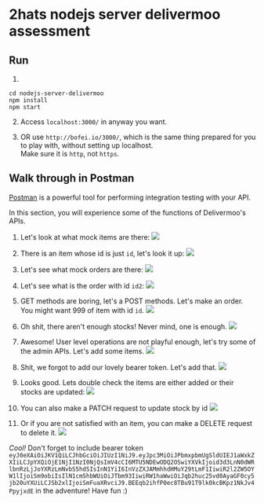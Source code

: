 # 2hats nodejs server delivermoo assessment

## Run

1.
```shell script
cd nodejs-server-delivermoo
npm install
npm start
```

2. Access `localhost:3000/` in anyway you want.

3. OR use `http://bofei.io/3000/`, which is the same thing prepared for you to play with, without setting up localhost.  
Make sure it is `http`, not `https`.

## Walk through in Postman

[Postman](https://www.getpostman.com) is a powerful tool for performing integration testing with your API.

In this section, you will experience some of the functions of Delivermoo's APIs.

1. Let's look at what mock items are there:
![](screenshots/1.get.items.png)

2. There is an item whose id is just `id`, let's look it up:
![](screenshots/2.get.item.png)

3. Let's see what mock orders are there:
![](screenshots/3.get.orders.png)

4. Let's see what is the order with id `id2`:
![](screenshots/4.get.order.png)

5. GET methods are boring, let's a POST methods. Let's make an order. You might want 999 of item with id `id`.
![](screenshots/5.post.orders.png)

6. Oh shit, there aren't enough stocks! Never mind, one is enough.
![](screenshots/6.post.orders.png)

7. Awesome! User level operations are not playful enough, let's try some of the admin APIs. Let's add some items.
![](screenshots/7.unauth.png)

8. Shit, we forgot to add our lovely bearer token. Let's add that.
![](screenshots/8.post.items.png)

9. Looks good. Lets double check the items are either added or their stocks are updated:
![](screenshots/9.get.items.png)

10. You can also make a PATCH request to update stock by id
![](screenshots/10.patch.item.png)

11. Or if you are not satisfied with an item, you can make a DELETE request to delete it.
![](screenshots/11.delete.item.png)

*Cool!* Don't forget to include bearer token `eyJ0eXAiOiJKV1QiLCJhbGciOiJIUzI1NiJ9.eyJpc3MiOiJPbmxpbmUgSldUIEJ1aWxkZXIiLCJpYXQiOjE1NjI1NzI0NjQsImV4cCI6MTU5NDEwODQ2OSwiYXVkIjoid3d3LnN0dWRlbnRzLjJoYXRzLmNvbS5hdSIsInN1YiI6InVzZXJAMmhhdHMuY29tLmF1IiwiR2l2ZW5OYW1lIjoiSm9obiIsIlN1cm5hbWUiOiJTbm93IiwiRW1haWwiOiJqb2huc25vd0AyaGF0cy5jb20uYXUiLCJSb2xlIjoiSmFuaXRvciJ9.BEEqb2ihfP0ec8TBu91T9lk0kcBKpz1NkJv4PpyjxdE` in the adventure! Have fun :)
